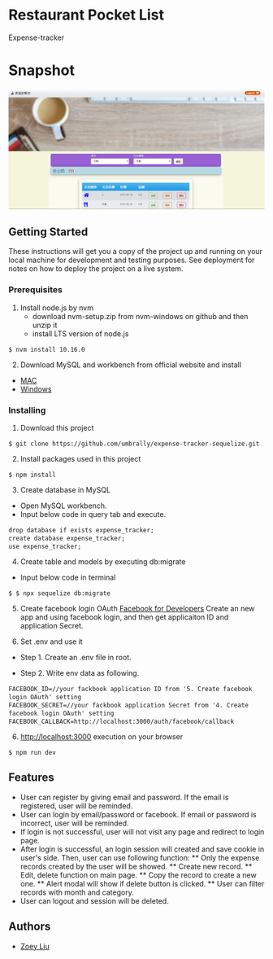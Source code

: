 # Restaurant Pocket List

Expense-tracker

# Snapshot
![image](https://github.com/umbrally/expense-tracker-sequelize/blob/master/snapshot.PNG)


## Getting Started

These instructions will get you a copy of the project up and running on your local machine for development and testing purposes. See deployment for notes on how to deploy the project on a live system.

### Prerequisites

1. Install node.js by nvm
    * download nvm-setup.zip from nvm-windows on github and then unzip it
    * install LTS version of node.js 
```
$ nvm install 10.16.0
```
2. Download MySQL and workbench from official website and install 
* [MAC](https://dev.mysql.com/downloads/mysql)
* [Windows](https://dev.mysql.com/downloads/windows/installer/)


### Installing

1. Download this project 
```
$ git clone https://github.com/umbrally/expense-tracker-sequelize.git
```

2. Install packages used in this project
```
$ npm install
```

3. Create database in MySQL
* Open MySQL workbench.
* Input below code in query tab and execute.
```
drop database if exists expense_tracker;
create database expense_tracker;
use expense_tracker;
```

4. Create table and models by executing db:migrate
* Input below code in terminal
```
$ $ npx sequelize db:migrate
```

5. Create facebook login OAuth
[Facebook for Developers](https://developers.facebook.com/)
Create an new app and using facebook login, and then get applicaiton ID and application Secret. 

6. Set .env and use it
* Step 1. Create an .env file in root.  

* Step 2. Write env data as following. 
```
FACEBOOK_ID=//your fackbook application ID from '5. Create facebook login OAuth' setting
FACEBOOK_SECRET=//your fackbook application Secret from '4. Create facebook login OAuth' setting
FACEBOOK_CALLBACK=http://localhost:3000/auth/facebook/callback 
```

6. [http://localhost:3000](http://localhost:3000) execution on your browser
```
$ npm run dev
```


## Features

* User can register by giving email and password. If the email is registered, user will be reminded.
* User can login by email/password or facebook. If email or password is incorrect, user will be reminded. 
* If login is not successful, user will not visit any page and redirect to login page.
* After login is successful, an login session will created and save cookie in user's side. Then, user can use following function:
  ** Only the expense records created by the user will be showed.
  ** Create new record.
  ** Edit, delete function on main page.
  ** Copy the record to create a new one.
  ** Alert modal will show if delete button is clicked. 
  ** User can filter records with month and category.
* User can logout and session will be deleted.  

## Authors

* [Zoey Liu](https://github.com/umbrally) 
